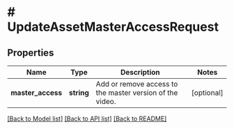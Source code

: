 # # UpdateAssetMasterAccessRequest

## Properties

Name | Type | Description | Notes
------------ | ------------- | ------------- | -------------
**master_access** | **string** | Add or remove access to the master version of the video. | [optional] 

[[Back to Model list]](../../README.md#documentation-for-models) [[Back to API list]](../../README.md#documentation-for-api-endpoints) [[Back to README]](../../README.md)


